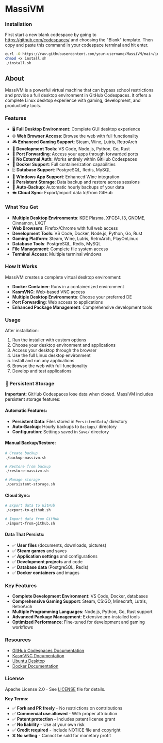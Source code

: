 # MassiVM

### Installation

First start a new blank codespace by going to https://github.com/codespaces/ and choosing the "Blank" template. Then copy and paste this command in your codespace terminal and hit enter.

```bash
curl -O https://raw.githubusercontent.com/your-username/MassiVM/main/install.sh
chmod +x install.sh
./install.sh
```

## About

MassiVM is a powerful virtual machine that can bypass school restrictions and provide a full desktop environment in GitHub Codespaces. It offers a complete Linux desktop experience with gaming, development, and productivity tools.

### Features

- 🖥️ **Full Desktop Environment**: Complete GUI desktop experience
- 🌐 **Web Browser Access**: Browse the web with full functionality
- 🎮 **Enhanced Gaming Support**: Steam, Wine, Lutris, RetroArch
- 🔧 **Development Tools**: VS Code, Node.js, Python, Go, Rust
- 📱 **Port Forwarding**: Access your apps through forwarded ports
- 🚀 **No External Auth**: Works entirely within GitHub Codespaces
- 🐳 **Docker Support**: Full containerization capabilities
- 🗄️ **Database Support**: PostgreSQL, Redis, MySQL
- 🎯 **Windows App Support**: Enhanced Wine integration
- 💾 **Persistent Storage**: Data backup and restore across sessions
- 🔄 **Auto-Backup**: Automatic hourly backups of your data
- ☁️ **Cloud Sync**: Export/import data to/from GitHub

### What You Get

- **Multiple Desktop Environments**: KDE Plasma, XFCE4, I3, GNOME, Cinnamon, LXQT
- **Web Browsers**: Firefox/Chrome with full web access
- **Development Tools**: VS Code, Docker, Node.js, Python, Go, Rust
- **Gaming Platform**: Steam, Wine, Lutris, RetroArch, PlayOnLinux
- **Database Tools**: PostgreSQL, Redis, MySQL
- **File Management**: Complete file system access
- **Terminal Access**: Multiple terminal windows

### How It Works

MassiVM creates a complete virtual desktop environment:
- **Docker Container**: Runs in a containerized environment
- **KasmVNC**: Web-based VNC access
- **Multiple Desktop Environments**: Choose your preferred DE
- **Port Forwarding**: Web access to applications
- **Enhanced Package Management**: Comprehensive development tools

### Usage

After installation:
1. Run the installer with custom options
2. Choose your desktop environment and applications
3. Access your desktop through the browser
4. Use the full Linux desktop environment
5. Install and run any applications
6. Browse the web with full functionality
7. Develop and test applications

### 💾 Persistent Storage

**Important**: GitHub Codespaces lose data when closed. MassiVM includes persistent storage features:

#### **Automatic Features:**
- **Persistent Data**: Files stored in `PersistentData/` directory
- **Auto-Backup**: Hourly backups to `Backups/` directory
- **Configuration**: Settings saved in `Save/` directory

#### **Manual Backup/Restore:**
```bash
# Create backup
./backup-massivm.sh

# Restore from backup
./restore-massivm.sh

# Manage storage
./persistent-storage.sh
```

#### **Cloud Sync:**
```bash
# Export data to GitHub
./export-to-github.sh

# Import data from GitHub
./import-from-github.sh
```

#### **Data That Persists:**
- ✅ **User files** (documents, downloads, pictures)
- ✅ **Steam games** and saves
- ✅ **Application settings** and configurations
- ✅ **Development projects** and code
- ✅ **Database data** (PostgreSQL, Redis)
- ✅ **Docker containers** and images

### Key Features

- **Complete Development Environment**: VS Code, Docker, databases
- **Comprehensive Gaming Support**: Steam, CS:GO, Minecraft, Lutris, RetroArch
- **Multiple Programming Languages**: Node.js, Python, Go, Rust support
- **Advanced Package Management**: Extensive pre-installed tools
- **Optimized Performance**: Fine-tuned for development and gaming workflows

### Resources

- [GitHub Codespaces Documentation](https://docs.github.com/en/codespaces)
- [KasmVNC Documentation](https://www.kasmweb.com/)
- [Ubuntu Desktop](https://ubuntu.com/desktop)
- [Docker Documentation](https://docs.docker.com/)

### License

Apache License 2.0 - See [LICENSE](LICENSE) file for details.

**Key Terms:**
- ✅ **Fork and PR freely** - No restrictions on contributions
- ✅ **Commercial use allowed** - With proper attribution
- ✅ **Patent protection** - Includes patent license grant
- ✅ **No liability** - Use at your own risk
- ✅ **Credit required** - Include NOTICE file and copyright
- ❌ **No selling** - Cannot be sold for monetary profit 